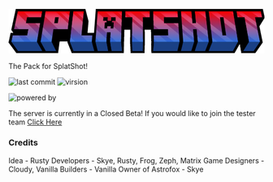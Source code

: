 ![SplatShot Logo](https://github.com/Astrofox-Studios/SPLATResource/blob/main/assets/splatshot_title.png)

The Pack for SplatShot!

![last commit](https://img.shields.io/github/last-commit/Astrofox-Studios/SPLATResource?style=for-the-badge) ![virsion](https://img.shields.io/badge/Minecraft-1.20.1-8403fc?style=for-the-badge) 

![powered by](https://img.shields.io/badge/Powered_by-Ington-038cfc?style=for-the-badge)

The server is currently in a Closed Beta! If you would like to join the tester team [Click Here](destinygames.org)

### Credits

Idea - Rusty
Developers - Skye, Rusty, Frog, Zeph, Matrix
Game Designers - Cloudy, Vanilla
Builders - Vanilla
Owner of Astrofox - Skye
